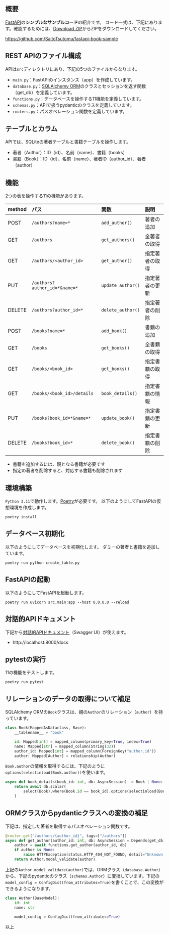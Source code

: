 ## 概要

[FastAPI](https://fastapi.tiangolo.com/ja/)の**シンプルなサンプルコード**の紹介です。
コード一式は、下記にあります。確認するためには、[Download ZIP](https://github.com/SaitoTsutomu/fastapi-book-sample/archive/refs/heads/master.zip)からZIPをダウンロードしてください。

https://github.com/SaitoTsutomu/fastapi-book-sample

## REST APIのファイル構成

APIは`src`ディレクトリにあり、下記の5つのファイルからなります。

- `main.py`：FastAPIのインスタンス（app）を作成しています。
- `database.py`：[SQLAlchemy ORM](https://docs.sqlalchemy.org/en/20/orm/)のクラスとセッションを返す関数（get_db）を定義しています。
- `functions.py`：データベースを操作する11機能を定義しています。
- `schemas.py`：APIで扱うpydanticのクラスを定義しています。
- `routers.py`：パスオペレーション関数を定義しています。

## テーブルとカラム

APIでは、SQLiteの著者テーブルと書籍テーブルを操作します。

- 著者（Author）：ID（id）、名前（name）、書籍（books）
- 書籍（Book）：ID（id）、名前（name）、著者ID（author_id）、著者（author）

## 機能

2つの表を操作する11の機能があります。

| method | パス                          | 関数              | 説明           |
| :----- | :---------------------------- | :---------------- | :------------- |
| POST   | `/authors?name=*`             | `add_author()`    | 著者の追加     |
| GET    | `/authors`                    | `get_authors()`   | 全著者の取得   |
| GET    | `/authors/<author_id>`        | `get_author()`    | 指定著者の取得 |
| PUT    | `/authors?author_id=*&name=*` | `update_author()` | 指定著者の更新 |
| DELETE | `/authors?author_id=*`        | `delete_author()` | 指定著者の削除 |
| POST   | `/books?name=*`               | `add_book()`      | 書籍の追加     |
| GET    | `/books`                      | `get_books()`     | 全書籍の取得   |
| GET    | `/books/<book_id>`            | `get_books()`     | 指定書籍の取得 |
| GET    | `/books/<book_id>/details`    | `book_details()`  | 指定書籍の情報 |
| PUT    | `/books?book_id=*&name=*`     | `update_book()`   | 指定書籍の更新 |
| DELETE | `/books?book_id=*`            | `delete_book()`   | 指定書籍の削除 |

- 書籍を追加するには、親となる書籍が必要です
- 指定の著者を削除すると、対応する書籍も削除されます

## 環境構築

`Python 3.11`で動作します。[Poetry](https://python-poetry.org/)が必要です。
以下のようにしてFastAPIの仮想環境を作成します。

```shell
poetry install
```

## データベース初期化

以下のようにしてデータベースを初期化します。
ダミーの著者と書籍を追加しています。

```shell
poetry run python create_table.py
```

## FastAPIの起動

以下のようにしてFastAPIを起動します。

```shell
poetry run uvicorn src.main:app --host 0.0.0.0 --reload
```

## 対話的APIドキュメント

下記から[対話的APIドキュメント](https://fastapi.tiangolo.com/ja/tutorial/first-steps/#api)（Swagger UI）が使えます。

- http://localhost:8000/docs

## pytestの実行

11の機能をテストします。

```shell
poetry run pytest
```

## リレーションのデータの取得について補足

SQLAlchemy ORMの`Book`クラスは、親の`Author`のリレーション（`author`）を持っています。

```python:database.py
class Book(MappedAsDataclass, Base):
    __tablename__ = "book"

    id: Mapped[int] = mapped_column(primary_key=True, index=True)
    name: Mapped[str] = mapped_column(String(32))
    author_id: Mapped[int] = mapped_column(ForeignKey("author.id"))
    author: Mapped[Author] = relationship(Author)
```

`Book.author`の情報を取得するには、下記のように`options(selectinload(Book.author))`を使います。

```python:functions.py
async def book_details(book_id: int, db: AsyncSession) -> Book | None:
    return await db.scalar(
        select(Book).where(Book.id == book_id).options(selectinload(Book.author))
    )
```

## ORMクラスからpydanticクラスへの変換の補足

下記は、指定した著者を取得するパスオペレーション関数です。

```python:routers.py
@router.get("/authors/{author_id}", tags=["/authors"])
async def get_author(author_id: int, db: AsyncSession = Depends(get_db)) -> Author:
    author = await functions.get_author(author_id, db)
    if author is None:
        raise HTTPException(status.HTTP_404_NOT_FOUND, detail="Unknown author_id")
    return Author.model_validate(author)
```

上記の`Author.model_validate(author)`では、ORMクラス（`database.Author`）から、下記のpydanticのクラス（`schemas.Author`）に変換しています。下記の`model_config = ConfigDict(from_attributes=True)`を書くことで、この変換ができるようになります。

```python:schemas.py
class Author(BaseModel):
    id: int
    name: str

    model_config = ConfigDict(from_attributes=True)
```

以上

